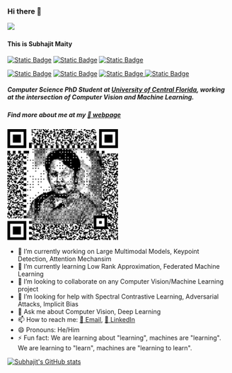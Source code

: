 ### Hi there 👋

![](https://komarev.com/ghpvc/?username=MaitySubhajit&color=brightgreen&style=plastic)

#### This is Subhajit Maity

[![Static Badge](https://img.shields.io/badge/maitysubhajit.github.io-222222?style=plastic&logo=githubpages)](https://maitysubhajit.github.io/) [![Static Badge](https://img.shields.io/badge/smaity.jgec18%40gmail.com-white?style=plastic&logo=gmail)](mailto:smaity.jgec18@gmail.com) [![Static Badge](https://img.shields.io/badge/subhajit1996maity-0A66C2?style=plastic&logo=linkedin)](https://www.linkedin.com/in/subhajit1996maity/)

[![Static Badge](https://img.shields.io/badge/MaitySubhajit-181717?style=plastic&logo=github)](https://github.com/MaitySubhajit) [![Static Badge](https://img.shields.io/badge/Subhajit%20Maity-white?style=plastic&logo=googlescholar)](https://scholar.google.com/citations?user=txZgrn4AAAAJ) [![Static Badge](https://img.shields.io/badge/228%2F8254-004F9F?style=plastic&logo=dblp)
](https://dblp.org/pid/228/8254.html) [![Static Badge](https://img.shields.io/badge/0000--0002--0735--8406-white?style=plastic&logo=orcid)](https://orcid.org/0000-0002-0735-8406)
##### Computer Science PhD Student at [University of Central Florida](https://www.ucf.edu), working at the intersection of Computer Vision and Machine Learning.

##### Find more about me at my [:link: webpage](https://maitysubhajit.github.io/)

<img src="qr.png" width="250" height="250">

<!-- ![Webpage](qr.png) -->
<!--
**MaitySubhajit/MaitySubhajit** is a ✨ _special_ ✨ repository because its `README.md` (this file) appears on your GitHub profile.

Here are some ideas to get you started:
-->

- 🔭 I’m currently working on Large Multimodal Models, Keypoint Detection, Attention Mechansim
- 🌱 I’m currently learning Low Rank Approximation, Federated Machine Learning
- 👯 I’m looking to collaborate on any Computer Vision/Machine Learning project
- 🤔 I’m looking for help with Spectral Contrastive Learning, Adversarial Attacks, Implicit Bias
- 💬 Ask me about Computer Vision, Deep Learning
- 📫 How to reach me: [:email: Email](mailto:Subhajit@ucf.edu), [:bookmark_tabs: LinkedIn](https://www.linkedin.com/in/subhajit1996maity/)
- 😄 Pronouns: He/Him
- ⚡ Fun fact: We are learning about "learning", machines are "learning". We are learning to "learn", machines are "learning to learn".
<!-- - ⚡ Fun fact: Every fact is fun when it's related to learning! -->

[![Subhajit's GitHub stats](https://github-readme-stats.vercel.app/api?username=MaitySubhajit&show_icons=true&theme=transparent&hide=prs,issues,contribs&rank_icon=github)](https://github.com/MaitySubhajit)

<!-- ![Top Langs](https://github-readme-stats.vercel.app/api/top-langs/?username=MaitySubhajit&layout=compact) -->
